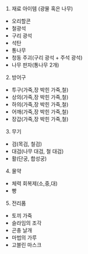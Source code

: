﻿
1. 재료 아이템 (광물 혹은 나무)
- 오리할콘
- 철광석
- 구리 광석
- 석탄
- 통나무
- 청동 주괴(구리 광석 + 주석 광석)
- 나무 판자(통나무 2개)

2. 방어구
- 투구(가죽,장 박힌 가죽,철)
- 상의(가죽,장 박힌 가죽,철)
- 하의(가죽,장 박힌 가죽,철)
- 어깨(가죽,장 박힌 가죽,철)
- 장갑(가죽,장 박힌 가죽,철)

3. 무기
- 검(목검, 철검)
- 대검(나무 대검, 철 대검)
- 활(단궁, 합성궁)

4. 물약
- 체력 회복제(소,중,대)
- 빵

5. 전리품
- 토끼 가죽
- 슬라임의 조각
- 곤충 날개
- 마법의 가루
- 고블린 마스크
